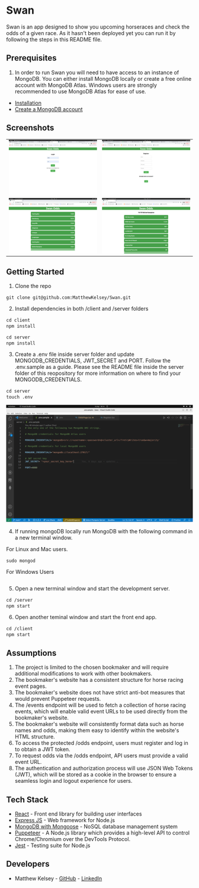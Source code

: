 # Swan



Swan is an app designed to show you upcoming horseraces and check the odds of a given race. As it hasn't been deployed yet you can run it by following the steps in this README file.

## Prerequisites

1. In order to run Swan you will need to have access to an instance of MongoDB. You can either install MongoDB locally or create a free online account with MongoDB Atlas. Windows users are strongly recommended to use MongoDB Atlas for ease of use. 

* [Installation](https://www.mongodb.com/docs/manual/installation/)
* [Create a MongoDB account](https://www.mongodb.com/atlas/database)

## Screenshots


<table>
  <tr>
    <td><img src="/images/image1.png" alt="Screenshot 1"></td>
    <td><img src="./images/image2.png" alt="Screenshot 2"></td>
  </tr>
  <tr>
    <td><img src="./images/image3.png" alt="Screenshot 3"></td>
    <td><img src="./images/image4.png" alt="Screenshot 4"></td>
  </tr>
</table>



## Getting Started

1. Clone the repo

```
git clone git@github.com:MatthewKelsey/Swan.git

```


2. Install dependencies in both /client and /server folders

```
cd client
npm install
```
```
cd server
npm install
```

3. Create a .env file inside server folder and update MONGODB_CREDENTIALS, JWT_SECRET and PORT. Follow the .env.sample as a guide. Please see the README file inside the server folder of this reopository for more information on where to find your MONGODB_CREDENTIALS.
```
cd server
touch .env
```
<img src="./images/image5.png" alt="Screenshot 5">

4. If running mongoDB locally run MongoDB with the following command in a new terminal window. 

For Linux and Mac users.

```
sudo mongod
```
For Windows Users
```
```

5. Open a new terminal window and start the development server.
```
cd /server
npm start
```

6. Open another teminal window and start the front end app.
```
cd /client
npm start
```

## Assumptions
1. The project is limited to the chosen bookmaker and will require additional modifications to work with other bookmakers.
2. The bookmaker's website has a consistent structure for horse racing event pages.
3. The bookmaker's website does not have strict anti-bot measures that would prevent Puppeteer requests.
4. The /events endpoint will be used to fetch a collection of horse racing events, which will enable valid event URLs to be used directly from the bookmaker's website.
5. The bookmaker's website will consistently format data such as horse names and odds, making them easy to identify within the website's HTML structure.
6. To access the protected /odds endpoint, users must register and log in to obtain a JWT token.
7. To request odds via the /odds endpoint, API users must provide a valid event URL.
8. The authentication and authorization process will use JSON Web Tokens (JWT), which will be stored as a cookie in the browser to ensure a seamless login and logout experience for users.


## Tech Stack

* [React](https://reactjs.org) - Front end library for building user interfaces
* [Express JS](https://expressjs.com) - Web framework for Node.js
* [MongoDB with Mongoose](https://www.mongodb.com) - NoSQL database management system
* [Puppeteer](https://pptr.dev/) - A Node.js library which provides a high-level API to control Chrome/Chromium over the DevTools Protocol.
* [Jest](https://jestjs.io) - Testing suite for Node.js



## Developers

* Matthew Kelsey - [GitHub](https://github.com/MatthewKelsey) - [LinkedIn]()

